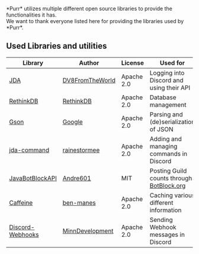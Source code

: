 \*Purr* utilizes multiple different open source libraries to provide the functionalities it has.  
We want to thank everyone listed here for providing the libraries used by \*Purr*.

## Used Libraries and utilities 

[JDA]: https://github.com/DV8FromTheWorld/JDA
[DV8FromTheWorld]: https://github.com/DV8FromTheWorld

[RethinkDB]: https://github.com/rethinkdb/rethinkdb
[Rethink]: https://github.com/rethinkdb

[Gson]: https://github.com/google/gson
[Google]: https://github.com/google

[jda-command]: https://github.com/rainestormee/jda-command
[rainestormee]: https://github.com/rainestormee

[JavaBotBlockAPI]: https://github.com/botblock/JavaBotBlockAPI
[Andre601]: https://github.com/Andre601

[Caffeine]: https://github.com/ben-manes/caffeine
[ben-manes]: https://github.com/ben-manes

[Discord-Webhooks]: https://github.com/MinnDevelopment/discord-webhooks
[MinnDevelopment]: https://github.com/MinnDevelopment

[BotBlock.org]: https://botblock.org

| Library            | Author               | License              | Used for                                    |  
| ------------------ | -------------------- | -------------------- | ------------------------------------------- |  
| [JDA]              | [DV8FromTheWorld]    | Apache 2.0           | Logging into Discord and using their API    |
| [RethinkDB]        | [RethinkDB][Rethink] | Apache 2.0           | Database management                         |
| [Gson]             | [Google]             | Apache 2.0           | Parsing and (de)serialization of JSON       |
| [jda-command]      | [rainestormee]       | Apache 2.0           | Adding and managing commands in Discord     |
| [JavaBotBlockAPI]  | [Andre601]           | MIT                  | Posting Guild counts through [BotBlock.org] |
| [Caffeine]         | [ben-manes]          | Apache 2.0           | Caching various different information       |
| [Discord-Webhooks] | [MinnDevelopment]    | Apache 2.0           | Sending Webhook messages in Discord         |